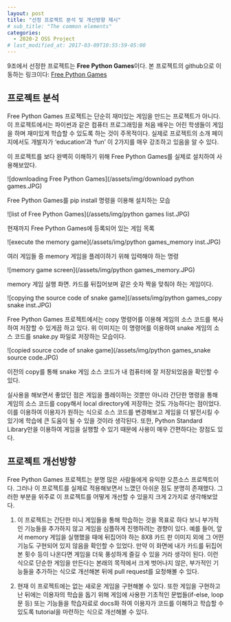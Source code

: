 ```yaml
---
layout: post
title: "선정 프로젝트 분석 및 개선방향 제시"
# sub_title: "The common elements"
categories:
  - 2020-2 OSS Project
# last_modified_at: 2017-03-09T10:55:59-05:00
---
```



9조에서 선정한 프로젝트는 **Free Python Games**이다.
본 프로젝트의 github으로 이동하는 링크이다: [Free Python Games](https://github.com/grantjenks/free-python-games)


## 프로젝트 분석

Free Python Games 프로젝트는 단순히 재미있는 게임을 만드는 프로젝트가 아니다. 
이 프로젝트에서는 파이썬과 같은 컴퓨터 프로그래밍을 처음 배우는 어린 학생들이 게임을 하며 재미있게 학습할 수 있도록 하는 것이 주목적이다.
실제로 프로젝트의 소개 페이지에서도 개발자가 ‘education’과 ‘fun’ 이 2가지를 매우 강조하고 있음을 알 수 있다.

이 프로젝트를 보다 완벽히 이해하기 위해 Free Python Games를 실제로 설치하여 사용해보았다. 


![downloading Free Python Games](/assets/img/download python games.JPG)
<p class="message">
  Free Python Games를 pip install 명령을 이용해 설치하는 모습
</p>

![list of Free Python Games](/assets/img/python games list.JPG)
<p class="message">
  현재까지 Free Python Games에 등록되어 있는 게임 목록
</p>

![execute the memory game](/assets/img/python games_memory inst.JPG)
<p class="message">
  여러 게임들 중 memory 게임을 플레이하기 위해 입력해야 하는 명령
</p>

![memory game screen](/assets/img/python games_memory.JPG)
<p class="message">
  memory 게임 실행 화면.
  카드를 뒤집어보며 같은 숫자 짝을 맞춰야 하는 게임이다.
</p>

![copying the source code of snake game](/assets/img/python games_copy snake inst.JPG)
<p class="message">
  Free Python Games 프로젝트에서는 copy 명령어를 이용해 게임의 소스 코드를 복사하여 저장할 수 있게끔 하고 있다.
  위 이미지는 이 명령어를 이용하여 snake 게임의 소스 코드를 snake.py 파일로 저장하는 모습이다.
</p>

![copied source code of snake game](/assets/img/python games_snake source code.JPG)
<p class="message">
  이전의 copy를 통해 snake 게임 소스 코드가 내 컴퓨터에 잘 저장되었음을 확인할 수 있다.
</p>

실사용을 해보면서 좋았던 점은 게임을 플레이하는 것뿐만 아니라 간단한 명령을 통해 게임의 소스 코드를 copy해서 local directory에 저장하는 것도 가능하다는 점이었다. 
이를 이용하여 이용자가 원하는 식으로 소스 코드를 변경해보고 게임을 더 발전시킬 수 있기에 학습에 큰 도움이 될 수 있을 것이라 생각된다.
또한, Python Standard Library만을 이용하여 게임을 실행할 수 있기 때문에 사용이 매우 간편하다는 장점도 있다. 



## 프로젝트 개선방향

Free Python Games 프로젝트는 분명 많은 사람들에게 유익한 오픈소스 프로젝트이다. 그러나 이 프로젝트를 실제로 적용해보면서 느꼈던 아쉬운 점도 분명히 존재했다.
그러한 부분을 위주로 이 프로젝트를 어떻게 개선할 수 있을지 크게 2가지로 생각해보았다.

  1. 이 프로젝트는 간단한 미니 게임들을 통해 학습하는 것을 목표로 하다 보니 부가적인 기능들을 추가하지 않고 게임을 심플하게 진행하려는 경향이 있다. 예를 들어, 앞서 memory 게임을 실행했을 때에 뒤집어야 하는 8X8 카드 판 이미지 외에 그 어떤 기능도 구현되어 있지 않음을 확인할 수 있었다. 만약 이 화면에 내가 카드를 뒤집어본 횟수 등이 나온다면 게임을 더욱 풍성하게 즐길 수 있을 거라 생각이 된다. 이런 식으로 단순한 게임을 만든다는 본래의 목적에서 크게 벗어나지 않은, 부가적인 기능들을 추가하는 식으로 개선해본 뒤에 pull request를 요청해볼 수 있다.
  
  2. 현재 이 프로젝트에는 없는 새로운 게임을 구현해볼 수 있다. 또한 게임을 구현하고 난 뒤에는 이용자의 학습을 돕기 위해 게임에 사용한 기초적인 문법들(if-else, loop문 등) 또는 기능들을 학습자료로 docs화 하여 이용자가 코드를 이해하고 학습할 수 있도록 tutorial을 마련하는 식으로 개선해볼 수 있다.
